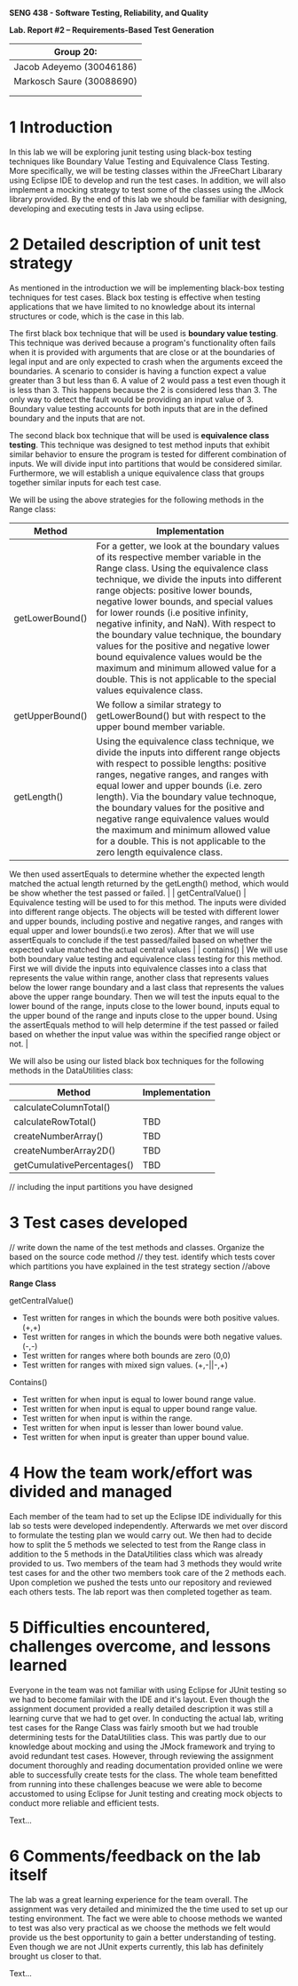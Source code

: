 **SENG 438 - Software Testing, Reliability, and Quality**

**Lab. Report \#2 – Requirements-Based Test Generation**

| Group 20:      |
| -------------- |
| Jacob Adeyemo (30046186) |
| Markosch Saure (30088690) |     
|                | 
|                | 

# 1 Introduction

In this lab we will be exploring junit testing using black-box testing techniques like Boundary Value Testing and Equivalence Class Testing. More specifically, we will be testing classes within the JFreeChart Libarary using Eclipse IDE to develop and run the test cases. In addition, we will also implement a mocking strategy to test some of the classes using the JMock library provided. By the end of this lab we should be familiar with designing, developing and executing tests in Java using eclipse.

# 2 Detailed description of unit test strategy

As mentioned in the introduction we will be implementing black-box testing techniques for test cases.  Black box testing is effective when testing applications that we have limited to no knowledge about its internal structures or code, which is the case in this lab. 

The first black box technique that will be used is **boundary value testing**. This technique was derived because a program's functionality often fails when it is provided with arguments that are close or at the boundaries of legal input and are only expected to crash when the arguments exceed the boundaries. A scenario to consider is having a function expect a value greater than 3 but less than 6. A value of 2 would pass a test even though it is less than 3. This happens because the 2 is considered less than 3. The only way to detect the fault would be providing an input value of 3. Boundary value testing accounts for both inputs that are in the defined boundary and the inputs that are not. 

The second black box technique that will be used is **equivalence class testing**. This technique was designed to test method inputs that exhibit similar behavior to ensure the program is tested for different combination of inputs. We will divide input into partitions that would be considered similar. Furthermore, we will establish a unique equivalence class that groups together similar inputs for each test case. 

We will be using the above strategies for the following methods in the Range class:

| **Method** | **Implementation** |
| -------------- | --- |
| getLowerBound() | For a getter, we look at the boundary values of its respective member variable in the Range class. Using the equivalence class technique, we divide the inputs into different range objects: positive lower bounds, negative lower bounds, and special values for lower rounds (i.e positive infinity, negative infinity, and NaN). With respect to the boundary value technique, the boundary values for the positive and negative lower bound equivalence values would be the maximum and minimum allowed value for a double. This is not applicable to the special values equivalence class.|
| getUpperBound() | We follow a similar strategy to getLowerBound() but with respect to the upper bound member variable. |
| getLength() | Using the equivalence class technique, we divide the inputs into different range objects with respect to possible lengths: positive ranges, negative ranges, and ranges with equal lower and upper bounds (i.e. zero length). Via the boundary value technoque, the boundary values for the positive and negative range equivalence values would the maximum and minimum allowed value for a double. This is not applicable to the zero length equivalence class.

We then used assertEquals to determine whether the expected length matched the actual length returned by the getLength() method, which would be show whether the test passed or failed. |
| getCentralValue() | Equivalence testing will be used to for this method. The inputs were divided into different range objects. The objects will be tested with different lower and upper bounds, including postive and negative ranges, and ranges with equal upper and lower bounds(i.e two zeros). After that we will use assertEquals to conclude if the test passed/failed based on whether the expected value matched the actual central values |
| contains() | We will use both boundary value testing and equivalence class testing for this method. First we will divide the inputs into equivalence classes into a class that represents the value within range, another class that represents values below the lower range boundary and a last class that represents the values above the upper range boundary. Then we will test the inputs equal to the lower bound of the range, inputs close to the lower bound, inputs equal to the upper bound of the range and inputs close to the upper bound. Using the assertEquals method to will help determine if the test passed or failed based on whether the input value was within the specified range object or not. |

We will also be using our listed black box techniques for the following methods in the DataUtilities class:

| **Method** | **Implementation** |
| -------------- | --- |
| calculateColumnTotal() | |
| calculateRowTotal() | TBD |
| createNumberArray() | TBD |
| createNumberArray2D() | TBD |
| getCumulativePercentages() | TBD |

// including the input partitions you have designed

# 3 Test cases developed

// write down the name of the test methods and classes. Organize the based on
the source code method // they test. identify which tests cover which partitions
you have explained in the test strategy section //above

**Range Class**

getCentralValue()

* Test written for ranges in which the bounds were both positive values. (+,+)
* Test written for ranges in which the bounds were both negative values. (-,-)
* Test written for ranges where both bounds are zero (0,0)
* Test written for ranges with mixed sign values. (+,-||-,+)

Contains()

* Test written for when input is equal to lower bound range value.
* Test written for when input is equal to upper bound range value.
* Test written for when input is within the range. 
* Test written for when input is lesser than lower bound value.
* Test written for when input is greater than upper bound value.




# 4 How the team work/effort was divided and managed

Each member of the team had to set up the Eclipse IDE individually for this lab so tests were developed independently. Afterwards we met over discord to formulate the testing plan we would carry out. We then had to decide how to split the 5 methods we 
selected to test from the Range class in addition to the 5 methods in the DataUtilities class which was already provided to us. Two members of the team had 3 methods they would write test cases for and the other two members took care of the 2 methods each. Upon completion we pushed the tests unto our repository and reviewed each others tests. The lab report was then completed together as team. 

# 5 Difficulties encountered, challenges overcome, and lessons learned

Everyone in the team was not familiar with using Eclipse for JUnit testing so we had to become familair with the IDE and it's layout. Even though the assignment document provided a really detailed description it was still a learning curve that we had to get over. In conducting the actual lab, writing test cases for the Range Class was fairly smooth but we had trouble determining tests for the DataUtilities class. This was partly due to our knowledge about mocking and using the JMock framework and trying to avoid redundant test cases. However, through reviewing the assignment document thoroughly and reading documentation provided online we were able to successfully create tests for the class. The whole team benefitted from running into these challenges beacuse we were able to become accustomed to using Eclipse for Junit testing and creating mock objects to conduct more reliable and efficient tests.

Text…

# 6 Comments/feedback on the lab itself

The lab was a great learning experience for the team overall. The assignment was very detailed and minimized the the time used to set up our testing environment. The fact we were able to choose methods we wanted to test was also very practical as we choose the methods we felt would provide us the best opportunity to gain a better understanding of testing. Even though we are not JUnit experts currently, this lab has definitely brought us closer to that. 


Text…
